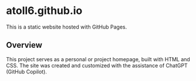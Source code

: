 # atoll6.github.io

This is a static website hosted with GitHub Pages.

## Overview

This project serves as a personal or project homepage, built with HTML and CSS. The site was created and customized with the assistance of ChatGPT (GitHub Copilot).